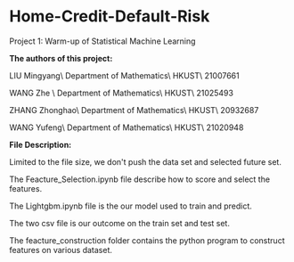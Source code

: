 # Home-Credit-Default-Risk
Project 1: Warm-up of Statistical Machine Learning

**The authors of this project:**

  LIU Mingyang\\
  Department of Mathematics\\
  HKUST\\
  21007661

  WANG Zhe \\
  Department of Mathematics\\
  HKUST\\
  21025493
  
  ZHANG Zhonghao\\
  Department of Mathematics\\
  HKUST\\
  20932687
  
  WANG Yufeng\\
  Department of Mathematics\\
  HKUST\\
  21020948

**File Description:**

Limited to the file size, we don't push the data set and selected future set.

The Feacture_Selection.ipynb file describe how to score and select the features.

The Lightgbm.ipynb file is the our model used to train and predict.

The two csv file is our outcome on the train set and test set.

The feacture_construction folder contains the python program to construct features on various dataset.
